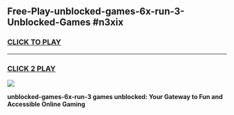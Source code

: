 
## Free-Play-unblocked-games-6x-run-3-Unblocked-Games #n3xix
<h3>
<a href="https://news.freeplayer.one?title=unblocked-games-6x-run-3&ref=8M">CLICK TO PLAY</a></h3>
<hr>

<h3>
<a href="https://news.freeplayer.one?title=unblocked-games-6x-run-3&ref=8M">CLICK 2 PLAY</a>
  
</h3>

<a href="https://news.freeplayer.one?title=unblocked-games-6x-run-3&ref=8M"><img src="https://clearcache.store/games.png"></a>


**unblocked-games-6x-run-3 games unblocked: Your Gateway to Fun and Accessible Online Gaming**

